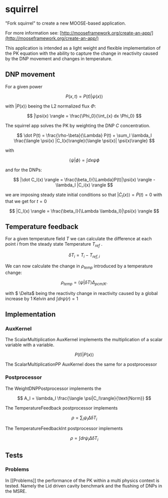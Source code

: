 squirrel
=====

"Fork squirrel" to create a new MOOSE-based application.

For more information see: [http://mooseframework.org/create-an-app/](http://mooseframework.org/create-an-app/)

This application is intended as a light weight and flexible implementation of the PK equation with the ability to capture the change in reactivity caused by the DNP movement and changes in temperature.
## DNP movement 

For a given power 

$$ 
P (x,t) = P(t) |\psi(x)\rangle 
$$

with $|P(x)\rangle$ beeing the L2 normalized flux $\Phi$: 

$$
 |\psi(x) \rangle = \frac{\Phi_0}{\int_{x} dx \Phi_0}
$$


The squirrel app solves the PK by weighting the DNP $C$ concentration. 

$$ 
\dot P(t) = \frac{\rho-\beta}{\Lambda} P(t) + \sum_I \lambda_I \frac{\langle \psi(x) |C_I(x)\rangle}{\langle \psi(x)| \psi(x)\rangle}
$$ 

with 

$$ 
\langle \psi|\phi\rangle = \int dx \psi \phi   
$$ 

and for the DNPs: 

$$ 
|\dot C_I(x) \rangle = \frac{\beta_I}{\Lambda}P(t)|\psi(x) \rangle - \lambda_I |C_i(x) \rangle 
$$

we are imposing steady state initial conditions so that $|\dot C_I(x) \rangle = \dot P(t) = 0$
with that we get for $t = 0$

$$ 
|C_I(x) \rangle = \frac{\beta_I}{\Lambda \lambda_I}|\psi(x) \rangle 
$$

## Temperature feedback

For a given temperature field $T$ we can calculate the difference at each point $i$ from the steady state Temperature $T_{ref}$ .

$$ \delta T_i = T_i - T_{ref, i}  $$

We can now calculate the change in $\rho_{temp}$ introduced by a temperature change:

$$ \rho_{temp} = \langle \psi |\delta T \rangle \Delta_{pcm/K}.
 $$

with $ \Delta$ being the reactivity change in reactivity caused by a global increase by $1$ Kelvin and $\int dr \psi(r) = 1$




## Implementation 

### AuxKernel 

The ScalarMultiplication AuxKernel implements the multiplication of a scalar variable  with a variable. 

$$ P(t) |P(x)\rangle  $$

The ScalarMultiplicationPP AuxKernel does the same for a postprocessor

### Postprocessor
The WeightDNPPostprocessor implements the

$$
A_I = \lambda_I \frac{\langle \psi|C_I\rangle}{\text{Norm}}
$$

The TemperatureFeedback postprocessor implements


$$
\rho = \sum_i \psi_i\Delta  \delta T_i
$$

The TemperatureFeedbackInt postprocessor implements

$$
\rho = \int dr \psi_i \Delta  \delta T_i
$$

## Tests


### Problems

In [[Problems]] the performance of the PK within a multi physics context is tested. Namely the Lid driven cavity benchmark and the flushing of DNPs in the MSRE.
